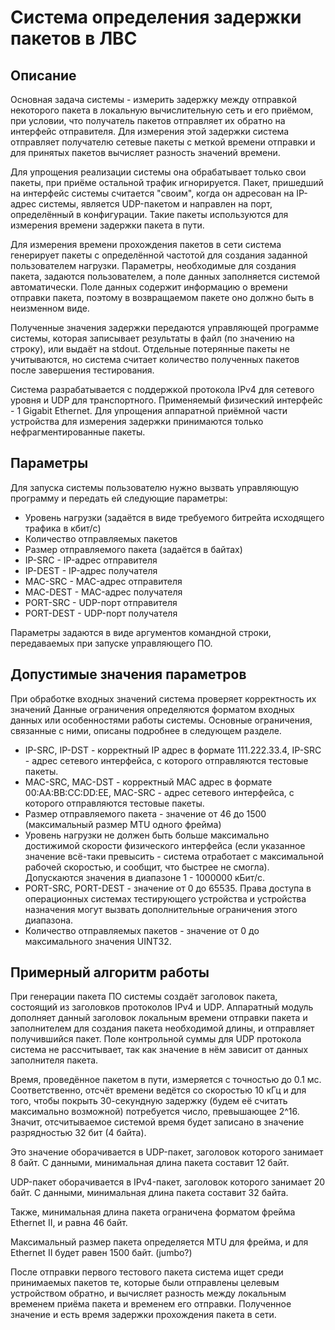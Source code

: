 Система определения задержки пакетов в ЛВС
=========================================

Описание
--------

Основная задача системы - измерить задержку между отправкой некоторого пакета в локальную вычислительную
сеть и его приёмом, при условии, что получатель пакетов отправляет их обратно на интерфейс отправителя.
Для измерения этой задержки система отправляет получателю сетевые пакеты с меткой времени отправки и
для принятых пакетов вычисляет разность значений времени.

Для упрощения реализации системы она обрабатывает только свои пакеты, при приёме остальной трафик
игнорируется. Пакет, пришедший на интерфейс системы считается "своим", когда он адресован на IP-адрес
системы, является UDP-пакетом и направлен на порт, определённый в конфигурации. Такие пакеты используются
для измерения времени задержки пакета в пути.

Для измерения времени прохождения пакетов в сети система генерирует пакеты с определённой частотой
для создания заданной пользователем нагрузки. Параметры, необходимые для создания пакета, задаются
пользователем, а поле данных заполняется системой автоматически. Поле данных содержит информацию о
времени отправки пакета, поэтому в возвращаемом пакете оно должно быть в неизменном виде.

Полученные значения задержки передаются управляющей программе системы, которая записывает результаты
в файл (по значению на строку), или выдаёт на stdout. Отдельные потерянные пакеты не учитываются, но
система считает количество полученных пакетов после завершения тестирования.

Система разрабатывается с поддержкой протокола IPv4 для сетевого уровня и UDP для транспортного.
Применяемый физический интерфейс - 1 Gigabit Ethernet.
Для упрощения аппаратной приёмной части устройства для измерения задержки принимаются только
нефрагментированные пакеты.


Параметры
---------

Для запуска системы пользователю нужно вызвать управляющую программу и передать ей следующие параметры:
* Уровень нагрузки (задаётся в виде требуемого битрейта исходящего трафика в кбит/c)
* Количество отправляемых пакетов
* Размер отправляемого пакета (задаётся в байтах)
* IP-SRC - IP-адрес отправителя
* IP-DEST - IP-адрес получателя
* MAC-SRC - MAC-адрес отправителя
* MAC-DEST - MAC-адрес получателя
* PORT-SRC - UDP-порт отправителя
* PORT-DEST - UDP-порт получателя

Параметры задаются в виде аргументов командной строки, передаваемых при запуске управляющего ПО.


Допустимые значения параметров
------------------------------

При обработке входных значений система проверяет корректность их значений
Данные ограничения определяются форматом входных данных или особенностями работы системы. Основные
ограничения, связанные с ними, описаны подробнее в следующем разделе.
* IP-SRC, IP-DST - корректный IP адрес в формате 111.222.33.4, IP-SRC - адрес сетевого интерфейса,
    с которого отправляются тестовые пакеты.
* MAC-SRC, MAC-DST - корректный MAC адрес в формате 00:AA:BB:CC:DD:EE, MAC-SRC - адрес сетевого
    интерфейса, с которого отправляются тестовые пакеты.
* Размер отправляемого пакета - значение от 46 до 1500 (максимальный размер MTU одного фрейма)
* Уровень нагрузки не должен быть больше максимально достижимой скорости физического интерфейса
  (если указанное значение всё-таки превысить - система отработает с максимальной рабочей
  скоростью, и сообщит, что быстрее не смогла). Допускаются значения в диапазоне 1 - 1000000 кБит/с.
* PORT-SRC, PORT-DEST - значение от 0 до 65535. Права доступа в операционных системах тестирующего
  устройства и устройства назначения могут вызвать дополнительные ограничения этого диапазона.
* Количество отправляемых пакетов - значение от 0 до максимального значения UINT32.


Примерный алгоритм работы
-------------------------

При генерации пакета ПО системы создаёт заголовок пакета, состоящий из заголовков протоколов
IPv4 и UDP. Аппаратный модуль дополняет данный заголовок локальным времени отправки пакета и заполнителем
для создания пакета необходимой длины, и отправляет получившийся пакет. Поле контрольной суммы для UDP
протокола система не рассчитывает, так как значение в нём зависит от данных заполнителя пакета.

Время, проведённое пакетом в пути, измеряется с точностью до 0.1 мс. Соответственно, отсчёт времени
ведётся со скоростью 10 кГц и для того, чтобы покрыть 30-секундную задержку (будем её считать
максимально возможной) потребуется число, превышающее 2^16. Значит, отсчитываемое системой время будет
записано в значение разрядностью 32 бит (4 байта).

Это значение оборачивается в UDP-пакет, заголовок которого занимает 8 байт.
  С данными, минимальная длина пакета составит 12 байт.

UDP-пакет оборачивается в IPv4-пакет, заголовок которого занимает 20 байт.
  С данными, минимальная длина пакета составит 32 байта.

Также, минимальная длина пакета ограничена форматом фрейма Ethernet II, и равна 46 байт.

Максимальный размер пакета определяется MTU для фрейма, и для Ethernet II будет равен 1500 байт. (jumbo?)

После отправки первого тестового пакета система ищет среди принимаемых пакетов те, которые были
отправлены целевым устройством обратно, и вычисляет разность между локальным временем приёма пакета и
временем его отправки. Полученное значение и есть время задержки прохождения пакета в сети.